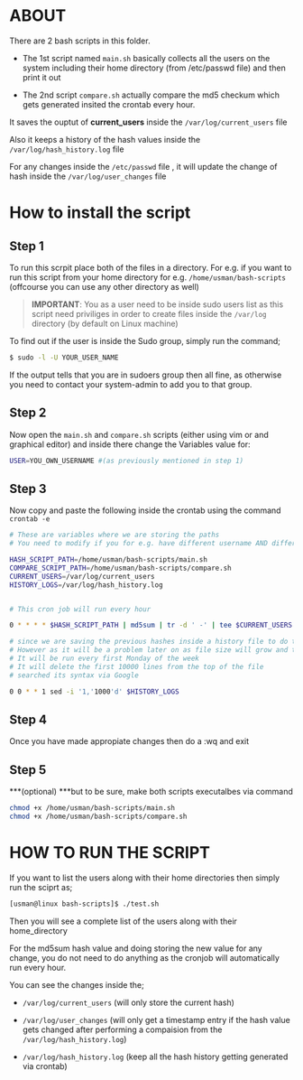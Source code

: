 # ABOUT

There are 2 bash scripts in this folder.

- The 1st script named `main.sh` basically collects all the users on the system including their home directory (from /etc/passwd file) and then print it out
  
  
- The 2nd script `compare.sh` actually compare the md5 checkum which gets generated insited the crontab every hour.



It saves the ouptut of **current_users** inside the `/var/log/current_users` file

Also it keeps a history of the hash values inside the `/var/log/hash_history.log` file

For any changes inside the `/etc/passwd` file , it will update the change of hash inside the `/var/log/user_changes` file



# How to install the script

## Step 1

To run this scrpit place both of the files in a directory. For e.g. if you want to run this script from your home directory for e.g. `/home/usman/bash-scripts` (offcourse you can use any other directory as well)



> **IMPORTANT**: You as a user need to be inside sudo users list as this script need priviliges in order to create files inside the `/var/log` directory (by default on Linux machine)



To find out if the user is inside the Sudo group, simply run the command;

```bash
$ sudo -l -U YOUR_USER_NAME
```

If the output tells that you are in sudoers group then all fine, as otherwise you need to contact your system-admin to add you to that group.

## Step 2

Now open the `main.sh` and `compare.sh` scripts (either using vim or and graphical editor) and inside there change the Variables value for:

```bash
USER=YOU_OWN_USERNAME #(as previously mentioned in step 1)
```

## Step 3

Now copy and paste the following inside the crontab using the command `crontab -e`

```bash
# These are variables where we are storing the paths
# You need to modify if you for e.g. have different username AND different path other than your home directory

HASH_SCRIPT_PATH=/home/usman/bash-scripts/main.sh
COMPARE_SCRIPT_PATH=/home/usman/bash-scripts/compare.sh
CURRENT_USERS=/var/log/current_users
HISTORY_LOGS=/var/log/hash_history.log


# This cron job will run every hour

0 * * * * $HASH_SCRIPT_PATH | md5sum | tr -d ' -' | tee $CURRENT_USERS >> $HISTORY_LOGS && $COMPARE_SCRIPT_PATH

# since we are saving the previous hashes inside a history file to do the comparision and update the /var/log/user_changes accordingly
# However as it will be a problem later on as file size will grow and therefore we are also running this cron job which basically do a clean up
# It will be run every first Monday of the week
# It will delete the first 10000 lines from the top of the file
# searched its syntax via Google

0 0 * * 1 sed -i '1,'1000'd' $HISTORY_LOGS
```



## Step 4

Once you have made appropiate changes then do a :wq and exit



## Step 5

***(optional) ***but to be sure, make both scripts executalbes via command 

```bash
chmod +x /home/usman/bash-scripts/main.sh
chmod +x /home/usman/bash-scripts/compare.sh
```



# HOW TO RUN THE SCRIPT

If you want to list the users along with their home directories then simply run the sciprt as;

```bash
[usman@linux bash-scripts]$ ./test.sh 
```

Then you will see a complete list of the users along with their home_directory

For the md5sum hash value and doing storing the new value for any change, you do not need to do anything as the cronjob will automatically run every hour.


You can see the changes inside the;

- `/var/log/current_users` (will only store the current hash)

- `/var/log/user_changes` (will only get a timestamp entry if the hash value gets changed after performing a compaision from the `/var/log/hash_history.log`)

- `/var/log/hash_history.log` (keep all the hash history getting generated via crontab)






